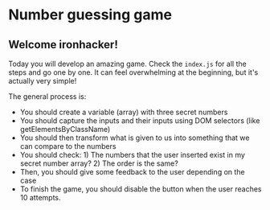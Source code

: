 # Number guessing game

## Welcome ironhacker! 

Today you will develop an amazing game. Check the <code>index.js</code> for all the steps and go one by one. It can feel overwhelming at the beginning, but it's actually very simple!

The general process is:
- You should create a variable (array) with three secret numbers
- You should capture the inputs and their inputs using DOM selectors (like getElementsByClassName)
- You should then transform what is given to us into something that we can compare to the numbers
- You should check: 1) The numbers that the user inserted exist in my secret number array? 2) The order is the same?
- Then, you should give some feedback to the user depending on the case
- To finish the game, you should disable the button when the user reaches 10 attempts.